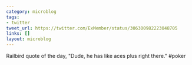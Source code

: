 ```yaml
---
category: microblog
tags:
- twitter
tweet_url: https://twitter.com/ExMember/status/306300982223048705
links: []
layout: microblog
---
```

Railbird quote of the day, "Dude, he has like aces plus right there." #poker
